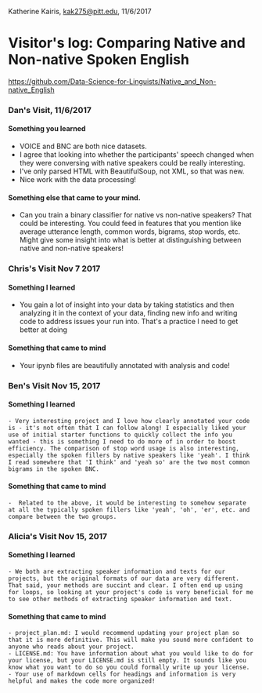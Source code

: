 Katherine Kairis, kak275@pitt.edu, 11/6/2017
# Visitor's log: Comparing Native and Non-native Spoken English
https://github.com/Data-Science-for-Linguists/Native_and_Non-native_English


### Dan's Visit, 11/6/2017
#### Something you learned
  - VOICE and BNC are both nice datasets.
  - I agree that looking into whether the participants' speech changed when they were conversing with native speakers could be really interesting.
  - I've only parsed HTML with BeautifulSoup, not XML, so that was new.
  - Nice work with the data processing!

#### Something else that came to your mind.
  - Can you train a binary classifier for native vs non-native speakers? That could be interesting. You could feed in features that you mention like average utterance length, common words, bigrams, stop words, etc. Might give some insight into what is better at distinguishing between native and non-native speakers!


### Chris's Visit Nov 7 2017
#### Something I learned
  - You gain a lot of insight into your data by taking statistics and then analyzing it in the context of your data, finding new info and writing code to address issues your run into. That's a practice I need to get better at doing

#### Something that came to mind
  - Your ipynb files are beautifully annotated with analysis and code!


### Ben's Visit Nov 15, 2017  
#### Something I learned  
    - Very interesting project and I love how clearly annotated your code is - it's not often that I can follow along! I especially liked your use of initial starter functions to quickly collect the info you wanted - this is something I need to do more of in order to boost efficiency. The comparison of stop word usage is also interesting, especially the spoken fillers by native speakers like 'yeah'. I think I read somewhere that 'I think' and 'yeah so' are the two most common bigrams in the spoken BNC.

#### Something that came to mind  
    -  Related to the above, it would be interesting to somehow separate at all the typically spoken fillers like 'yeah', 'oh', 'er', etc. and compare between the two groups.

### Alicia's Visit Nov 15, 2017
#### Something I learned
	- We both are extracting speaker information and texts for our projects, but the original formats of our data are very different. That said, your methods are succint and clear. I often end up using for loops, so looking at your project's code is very beneficial for me to see other methods of extracting speaker information and text.	
	
#### Something that came to mind
	- project_plan.md: I would recommend updating your project plan so that it is more definitive. This will make you sound more confident to anyone who reads about your project.
	- LICENSE.md: You have information about what you would like to do for your license, but your LICENSE.md is still empty. It sounds like you know what you want to do so you could formally write up your license.
	- Your use of markdown cells for headings and information is very helpful and makes the code more organized!